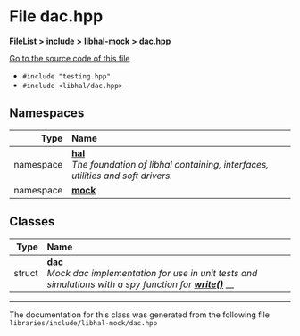 

# File dac.hpp



[**FileList**](files.md) **>** [**include**](dir_cba0faac6e93618a6e2539705915bd70.md) **>** [**libhal-mock**](dir_24679974995b72317f1fb09ac5dd2fb9.md) **>** [**dac.hpp**](libhal-mock_2dac_8hpp.md)

[Go to the source code of this file](libhal-mock_2dac_8hpp_source.md)



* `#include "testing.hpp"`
* `#include <libhal/dac.hpp>`













## Namespaces

| Type | Name |
| ---: | :--- |
| namespace | [**hal**](namespacehal.md) <br>_The foundation of libhal containing, interfaces, utilities and soft drivers._  |
| namespace | [**mock**](namespacehal_1_1mock.md) <br> |


## Classes

| Type | Name |
| ---: | :--- |
| struct | [**dac**](structhal_1_1mock_1_1dac.md) <br>_Mock dac implementation for use in unit tests and simulations with a spy function for_ [_**write()**_](classhal_1_1dac.md#function-write) __ |



















































------------------------------
The documentation for this class was generated from the following file `libraries/include/libhal-mock/dac.hpp`


